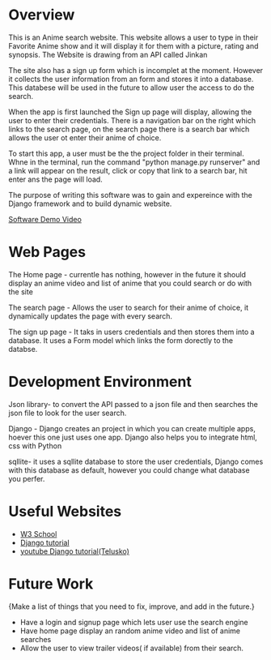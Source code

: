 # Overview

This is an Anime search website. This website allows a user to type in their Favorite Anime show and it will display it for them with a picture, rating and synopsis.
The Website is drawing from an API called Jinkan

The site also has a sign up form which is incomplet at the moment. However it collects the user information from an form and stores it into a database. This databese will be used in the future to allow user the access to do the search.

When the app is first launched the Sign up page will display, allowing the user to enter their credentials. There is a navigation bar on the right which links to the search page, on the search page there is a search bar which allows the user ot enter their anime of choice.

To start this app, a user must be the the project folder in their terminal. Whne in the terminal, run the command "python manage.py runserver" and a link will appear on the result, click or copy that link to a search bar, hit enter ans the page will load.

The purpose of writing this software was to gain and expereince with the Django framework and to build dynamic website.



[Software Demo Video](https://youtu.be/so7dC8Twsi4)

# Web Pages
The Home page - currentle has nothing, however in the future it should display an anime video and list of anime that you could search or do with the site

The search page - Allows the user to search for their anime of choice, it dynamically updates the page with every search.

The sign up page - It taks in users credentials and then stores them into a database. It uses a Form model which links the form dorectly to the databse.

# Development Environment

Json library- to convert the API passed to a json file and then searches the json file to look for the user search.

Django - Django creates an project in which you can create multiple apps, hoever this one just uses one app. Django also helps you to integrate html, css with Python

sqllite- it uses a sqllite database to store the user credentials, Django comes with this database as default, however you could change what database you perfer.

# Useful Websites


* [W3 School](https://www.w3schools.com/)
* [Django tutorial](https://www.djangoproject.com/)
* [youtube Django tutorial(Telusko)](https://www.youtube.com/watch?v=OTmQOjsl0eg&list=WL&index=113&t=8708s)

# Future Work

{Make a list of things that you need to fix, improve, and add in the future.}
* Have a login and signup page which lets user use the search engine
* Have home page display an random anime video and list of anime searches
* Allow the user to view trailer videos( if available) from their search.